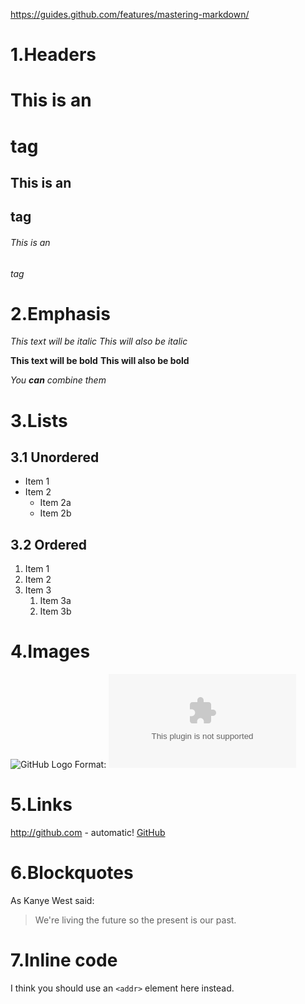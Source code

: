 https://guides.github.com/features/mastering-markdown/

# 1.Headers
# This is an <h1> tag
## This is an <h2> tag
###### This is an <h6> tag

# 2.Emphasis
*This text will be italic*
_This will also be italic_

**This text will be bold**
__This will also be bold__

_You **can** combine them_

# 3.Lists
## 3.1 Unordered
* Item 1
* Item 2
  * Item 2a
  * Item 2b
## 3.2 Ordered
1. Item 1
1. Item 2
1. Item 3
   1. Item 3a
   1. Item 3b
# 4.Images
![GitHub Logo](/images/logo.png)
Format: ![Alt Text](www.baidu.com)

# 5.Links
http://github.com - automatic!
[GitHub](http://github.com)

# 6.Blockquotes
As Kanye West said:

> We're living the future so
> the present is our past.

# 7.Inline code
I think you should use an
`<addr>` element here instead.

